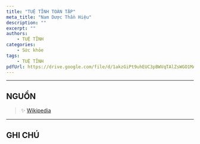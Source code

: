 ```yaml
---
title: "TUỆ TĨNH TOÀN TẬP"
meta_title: "Nam Dược Thần Hiệu"
description: ""
excerpt: ""
authors:
    - TUỆ TĨNH
categories:
    - Sức khỏe
tags:
    - TUỆ TĨNH
pdfUrl: https://drive.google.com/file/d/1akzGiPt9uhEUC3pBWVqTAlZsWGO1MAbf/preview
---
```


<hr className="blog-rule" />

## NGUỒN

> ✨ <a href="https://vi.wikipedia.org/wiki/Nam_d%C6%B0%E1%BB%A3c_th%E1%BA%A7n_hi%E1%BB%87u" target="_blank">Wikipedia</a>

<hr className="blog-rule" />

## GHI CHÚ

[^1]: ⭐️
